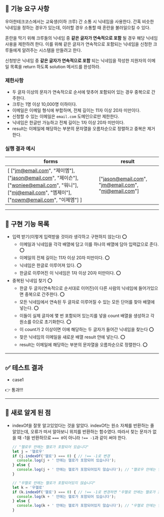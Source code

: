 ## 🚀 기능 요구 사항

우아한테크코스에서는 교육생(이하 크루) 간 소통 시 닉네임을 사용한다. 간혹 비슷한 닉네임을 정하는 경우가 있는데, 이러할 경우 소통할 때 혼란을 불러일으킬 수 있다.

혼란을 막기 위해 크루들의 닉네임 중 **같은 글자가 연속적으로 포함** 될 경우 해당 닉네임 사용을 제한하려 한다. 이를 위해 같은 글자가 연속적으로 포함되는 닉네임을 신청한 크루들에게 알려주는 시스템을 만들려고 한다.


신청받은 닉네임 중 **같은 글자가 연속적으로 포함** 되는 닉네임을 작성한 지원자의 이메일 목록을 return 하도록 solution 메서드를 완성하라.

### 제한사항

- 두 글자 이상의 문자가 연속적으로 순서에 맞추어 포함되어 있는 경우 중복으로 간주한다.
- 크루는 1명 이상 10,000명 이하이다.
- 이메일은 이메일 형식에 부합하며, 전체 길이는 11자 이상 20자 미만이다.
- 신청할 수 있는 이메일은 `email.com` 도메인으로만 제한한다.
- 닉네임은 한글만 가능하고 전체 길이는 1자 이상 20자 미만이다.
- result는 이메일에 해당하는 부분의 문자열을 오름차순으로 정렬하고 중복은 제거한다.

### 실행 결과 예시

| forms | result |
| --- | --- |
| [ ["jm@email.com", "제이엠"], ["jason@email.com", "제이슨"], ["woniee@email.com", "워니"], ["mj@email.com", "엠제이"], ["nowm@email.com", "이제엠"] ] | ["jason@email.com", "jm@email.com", "mj@email.com"] |

---
## 🛒 구현 기능 목록
- 입력 받기(이렇게 입력받을 것이라 생각하고 구현하지 않는다) ⭕
  - 이메일과 닉네임을 각각 배열에 담고 이를 하나의 배열에 담아 입력값으로 준다. ⭕
  - 이메일의 전체 길이는 11자 이상 20자 미만이다. ⭕
  - 닉네임은 한글로 이루어져 있다. ⭕
  - 한글로 이루어진 이 닉네임은 1자 이상 20자 미만이다. ⭕
- 중복된 닉네임 찾기  ⭕
  - 한글 두 글자(연속적으로 순서대로 이어진)이 다른 사람의 닉네임에 들어가있으면 중복으로 간주한다. ⭕
  - 모든 닉네임에서 연속된 두 글자로 이루어질 수 있는 모든 단어를 찾아 배열에 넣는다. ⭕
  - 이들이 실제 글자에 몇 번 포함되어 있는지를 넣을 count 배열을 생성하고 각 원소를 0으로 초기화한다. ⭕ 
  - 이 count가 2 이상이면 이에 해당하는 두 글자가 들어간 닉네임을 찾는다 ⭕
  - 찾은 닉네임의 이메일을 새로운 배열 result 안에 넣는다. ⭕
  - result는 이메일에 해당하는 부분의 문자열을 오름차순으로 정렬한다. ⭕
  
---
## ✅ 테스트 결과
- case1

👉 통과!!! 

---

## 💎 새로 알게 된 점
- indexOf을 잘못 알고있었다는 것을 알았다. indexOf는 원소 자체를 반환하는 줄 알았는데, 오류가 떠서 알아보니 위치를 반환하는 함수였다. 따라서 찾는 문자가 없을 때 -1을 반환하므로 `=== 0`이 아니라 `!== -1`과 같이 써야 한다. 
  ```javascript
  // "헬로우 안에는 헬로가 포함되어 있습니다"
  let j = '헬로우'
  if (j.indexOf('헬로') === 0) { // !== -1로 변경
    console.log(j + ' 안에는 헬로가 포함되어 있습니다');
  } else {
    console.log(j + ' 안에는 헬로가 포함되어있지 않습니다'); // "헬로우 안에는 헬로가 포함되어 있습니다"
  }
  
  // "우헬로 안에는 헬로가 포함되어있지 않습니다"
  let k = '우헬로'
  if (k.indexOf('헬로') === 0) { // !== -1로 변경하면 "우헬로 안에는 헬로가 포함되어있습니다"가 출력됨
    console.log(k + ' 안에는 헬로가 포함되어 있습니다');
  } else {
    console.log(k + ' 안에는 헬로가 포함되어있지 않습니다'); // "우헬로 안에는 헬로가 포함되어있지 않습니다"
  }
  ```
  